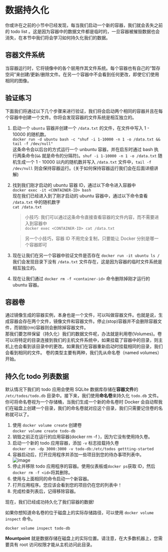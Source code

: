 # 数据持久化

你或许在之前的小节中已经发现，每当我们启动一个新的容器，我们就会丢失之前的 todo list 。这是因为容器中的数据文件都是临时的，一旦容器被摧毁数据也会消失，在本节中我们将会学习如何持久化我们的数据。

## 容器文件系统

当容器运行时，它将镜像中的各个层用作其文件系统。每个容器也有自己的“暂存空间”来创建/更新/删除文件。在另一个容器中不会看到任何更改，即使它们使用相同的图像。

## 验证练习

下面我们将通过以下几个步骤来进行验证，我们将会启动两个相同的容器并且在每个容器中创建一个文件。你将会发现容器的文件系统是相互独立的。

1. 启动一个 `ubuntu` 容器并创建一个 `/data.txt` 的文件，在文件中写入 1 - 10000 的随机数。  
   `docker run -d ubuntu bash -c "shuf -i 1-10000 -n 1 -o /data.txt && tail -f /dev/null"`  
   这条命令会以后台的方式运行一个 unbuntu 容器，并在启东时通过 bash 执行两条命令(`&&` 就是命令的分隔符)。`shuf -i 1-10000 -n 1 -o /data.txt` 随机生成一个 1 - 10000 以内的随机数并写入 `/data.txt` 文件中，`tail -f /dev/null` 则会保持容器运行。(关于如何保持容器运行我们会在后面详细讲解)
2. 找到我们刚才启动的 ubuntu 容器 ID，通过以下命令进入容器中  
   `docker exec -it <CONTAINER-ID> bash`  
   现在我们已经进入到了刚才启动的 ubuntu 容器中，通过以下命令查看 `/data.txt` 中的随机数字  
   `cat /data.txt`

   > 小技巧: 我们可以通过这条命令直接查看容器的文件内容，而不需要进入到容器中  
   > `docker exec <CONTAINER-ID> cat /data.txt`

   > 另一个小技巧，容器 ID 不用完全复制，只要能让 Docker 分别是哪一个容器即可

3. 现在让我们在另一个容器中验证文件是否存在
   `docker run -it ubuntu ls /`  
   我们会发现目录下没有 `/data.txt` 文件存在，这是因为容器的临时文件系统是相互独立的。

4. 现在让我们通过 `docker rm -f <container-id>` 命令删除掉刚才运行的 ubuntu 容器。

## 容器卷

通过镜像生成的容器实例，本身也是一个文件，可以叫做容器文件。也就是说，生成容器会存在两个文件，镜像文件和容器文件。停止(stop)容器并不会删除容器文件，而销毁(rm)容器则会删除掉容器文件。  
那我们要怎样保留（持久化）我们的数据文件呢，办法就是利用卷(Volumes)。卷可以将特定的目录连接到我们的主机文件系统中，如果挂载了容器中的目录，则主机上也会看到该目录中的更改。如果我们在容器重新启动时挂载相同的目录，我们会看到相同的文件。
卷的类型主要有两种，我们先从命名卷（named volumes）开始。

## 持久化 todo 列表数据

默认情况下我们的 todo 应用会使用 SQLite 数据库存储在**容器文件**的 `/etc/todos/todo.db` 目录中。接下来，我们使用**命名卷**来持久化 `todo.db` 文件。  
你可将命名卷视为一个存储桶，当我们生成一个新的命名卷时 Docker 会自动帮我们在磁盘上创建一个目录，我们的命名卷就对应这个目录，我们只需要记住卷的名称就可以了。

1. 使用 `docker volume create` 创建卷  
   `docker volume create todo-db`
2. 销毁之前正在运行的应用容器(docker rm -f <id>)，因为它没有使用持久卷。
3. 启动一个新的 todo 应用容器，添加 `-v` 标志挂载持久卷  
   `docker run -dp 3000:3000 -v todo-db:/etc/todos gettting-started`
4. 容器启动后，打开应用程序并添加一些项目到您的待办事项列表中。  
   ![image](https://docs.docker.com/get-started/images/items-added.png)
5. 停止并移除 todo 应用程序的容器。使用仪表板或`docker ps`获取 ID，然后`docker rm -f <id>`将其删除。
6. 使用与上面相同的命令启动一个新容器。
7. 打开应用程序。您应该会看到您的项目仍在您的列表中！
8. 完成检查列表后，记得移除容器。

现在，我们已经成功持久化了我们容器的数据!

如果你想知道命名卷的位于磁盘上的实际存储路径，可以使用 `docker volume inspect` 命令。

```
docker volume inspect todo-db
```

**Mountpoint** 就是数据存储在磁盘上的实际位置。请注意，在大多数机器上，您需要具有 root 访问权限才能从主机访问此目录。
